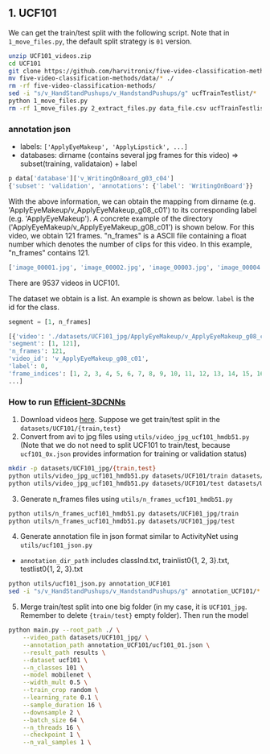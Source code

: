 ## 1. UCF101
We can get the train/test split with the following script. Note that in `1_move_files.py`, the default split strategy is `01` version.
```bash
unzip UCF101_videos.zip 
cd UCF101
git clone https://github.com/harvitronix/five-video-classification-methods.git
mv five-video-classification-methods/data/* ./
rm -rf five-video-classification-methods/
sed -i "s/v_HandStandPushups/v_HandstandPushups/g" ucfTrainTestlist/*
python 1_move_files.py 
rm -rf 1_move_files.py 2_extract_files.py data_file.csv ucfTrainTestlist/
```

### annotation json
+ labels: `['ApplyEyeMakeup', 'ApplyLipstick', ...]`
+ databases:  dirname (contains several jpg frames for this video) => subset(training, validataion) + label
```python
p data['database']['v_WritingOnBoard_g03_c04']
{'subset': 'validation', 'annotations': {'label': 'WritingOnBoard'}}
```

With the above information, we can obtain the mapping from dirname (e.g. 'ApplyEyeMakeup/v_ApplyEyeMakeup_g08_c01') to its corresponding label (e.g. 'ApplyEyeMakeup'). A concrete example of the directory ('ApplyEyeMakeup/v_ApplyEyeMakeup_g08_c01') is shown below. For this video, we obtain 121 frames. "n_frames" is a ASCII file containing a float number which denotes the number of clips for this video. In this example, "n_frames" contains 121.
```python
['image_00001.jpg', 'image_00002.jpg', 'image_00003.jpg', 'image_00004.jpg', ... 'image_00120.jpg', 'image_00121.jpg', 'n_frames']
```

There are 9537 videos in UCF101.

The dataset we obtain is a list. An example is shown as below. `label` is the id for the class.
```python
segment = [1, n_frames]

[{'video': './datasets/UCF101_jpg/ApplyEyeMakeup/v_ApplyEyeMakeup_g08_c01', 
'segment': [1, 121], 
'n_frames': 121, 
'video_id': 'v_ApplyEyeMakeup_g08_c01', 
'label': 0, 
'frame_indices': [1, 2, 3, 4, 5, 6, 7, 8, 9, 10, 11, 12, 13, 14, 15, 16, 17, 18, 19, 20, 21, 22, 23, 24, 25, 26, 27, 28, 29, 30, 31, 32, 33, 34, 35, 36, 37, 38, 39, 40, 41, 42, 43, 44, 45, 46, 47, 48, 49, 50, 51, 52, 53, 54, 55, 56, 57, 58, 59, 60, 61, 62, 63, 64, 65, 66, 67, 68, 69, 70, 71, 72, 73, 74, 75, 76, 77, 78, 79, 80, 81, 82, 83, 84, 85, 86, 87, 88, 89, 90, 91, 92, 93, 94, 95, 96, 97, 98, 99, 100, 101, 102, 103, 104, 105, 106, 107, 108, 109, 110, 111, 112, 113, 114, 115, 116, 117, 118, 119, 120, 121]},
...]
```



### How to run [Efficient-3DCNNs](https://github.com/okankop/Efficient-3DCNNs/)
1. Download videos [here](http://crcv.ucf.edu/data/UCF101.php). Suppose we get train/test split in the `datasets/UCF101/{train,test}`
2. Convert from avi to jpg files using ```utils/video_jpg_ucf101_hmdb51.py``` (Note that we do not need to split UCF101 to train/test, because `ucf101_0x.json` provides information for training or validation status)
```bash
mkdir -p datasets/UCF101_jpg/{train,test}
python utils/video_jpg_ucf101_hmdb51.py datasets/UCF101/train datasets/UCF101_jpg/train
python utils/video_jpg_ucf101_hmdb51.py datasets/UCF101/test datasets/UCF101_jpg/test
```

3. Generate n_frames files using ```utils/n_frames_ucf101_hmdb51.py```
```bash
python utils/n_frames_ucf101_hmdb51.py datasets/UCF101_jpg/train
python utils/n_frames_ucf101_hmdb51.py datasets/UCF101_jpg/test
```

4. Generate annotation file in json format similar to ActivityNet using ```utils/ucf101_json.py```
  * ```annotation_dir_path``` includes classInd.txt, trainlist0{1, 2, 3}.txt, testlist0{1, 2, 3}.txt
```bash
python utils/ucf101_json.py annotation_UCF101
sed -i "s/v_HandStandPushups/v_HandstandPushups/g" annotation_UCF101/*
```
5. Merge train/test split into one big folder (in my case, it is `UCF101_jpg`. Remember to delete `{train/test}` empty folder). Then run the model
```bash
python main.py --root_path ./ \
    --video_path datasets/UCF101_jpg/ \
    --annotation_path annotation_UCF101/ucf101_01.json \
    --result_path results \
    --dataset ucf101 \
    --n_classes 101 \
    --model mobilenet \
    --width_mult 0.5 \
    --train_crop random \
    --learning_rate 0.1 \
    --sample_duration 16 \
    --downsample 2 \
    --batch_size 64 \
    --n_threads 16 \
    --checkpoint 1 \
    --n_val_samples 1 \

```
